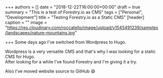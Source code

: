 +++
authors = []
date = "2018-12-22T16:00:00+00:00"
draft = true
summary = "This is a test of Forestry.io as CMS"
tags = ["Personal", "Development"]
title = "Testing Forestry.io as a Static CMS"
[header]
caption = ""
image = "https://res.cloudinary.com/roccatello/image/upload/v1545491239/samples/landscapes/nature-mountains.jpg"

+++
Some days ago I've switched from Wordpress to Hugo.

Wordpress is a very versatile CMS and that's why I was looking for a static CMS for Hugo.  
After looking for a while I've found Forestry and I'm giving it a try.

Also I've moved website source to GitHub :smile: